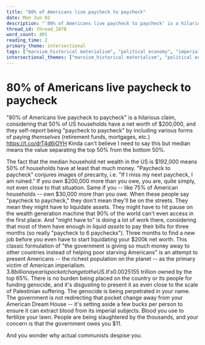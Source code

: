```yaml
---
title: "80% of Americans live paycheck to paycheck"
date: Mon Jun 02
description: "'80% of Americans live paycheck to paycheck' is a hilarious claim, considering that 50% of US households have a net worth of $200,000, and they self-report..."
thread_id: thread_1078
word_count: 401
reading_time: 2
primary_theme: intersectional
tags: ["marxism_historical materialism", "political economy", "imperialism_colonialism"]
intersectional_themes: ["marxism_historical materialism", "political economy", "imperialism_colonialism"]
---
```


# 80% of Americans live paycheck to paycheck

"80% of Americans live paycheck to paycheck" is a hilarious claim, considering that 50% of US households have a net worth of $200,000, and they self-report being "paycheck to paycheck" by including various forms of paying *themselves* (retirement funds, mortgages, etc.) https://t.co/drT4d6jOYH Kinda can't believe I need to say this but median means the value separating the top 50% from the bottom 50%.

The fact that the median household net wealth in the US is $192,000 means 50% of households have at least that much money. "Paycheck to paycheck" conjures images of precarity, i.e. "If I miss my next paycheck, I am ruined." If you own $200,000 more than you owe, you are, quite simply, not even close to that situation. Same if you -- like 75% of American households -- own $30,000 more than you owe. When these people say "paycheck to paycheck," they don't mean they'll be on the streets. They mean they might have to liquidate assets. They might have to hit pause on the wealth generation machine that 90% of the world can't even access in the first place. And "might have to" is doing a lot of work there, considering that most of them have enough in *liquid assets* to pay their bills for three months (so really "paycheck to 6 paychecks"). Three months to find a new job before you even have to start liquidating your $200k net worth. This classic formulation of "the government is giving so much money away to other countries instead of helping poor starving Americans" is an attempt to present Americans -- the richest population on the planet -- as the primary victim of American imperialism. $3.8 billion a year is pocket change to the US. It's 0.0025% of the ~$155 trillion owned by the top 65%. There is no burden being placed on the country or its people for funding genocide, and it's disgusting to present it as even close to the scale of Palestinian suffering. The genocide is being perpetrated in your name. The government is not redirecting that pocket change away from your American Dream House -- it's setting aside a few bucks per person to ensure it can extract blood from its imperial subjects. Blood you use to fertilize your lawn. People are being slaughtered by the thousands, and your concern is that the government owes you $11. 

And you wonder why actual communists despise you.